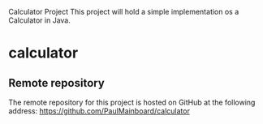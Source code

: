Calculator Project
This project will hold a simple implementation
os a Calculator in Java.
# calculator
## Remote repository
The remote repository for this project is hosted on GitHub at the following address: https://github.com/PaulMainboard/calculator
